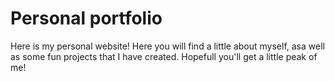 # Personal portfolio

Here is my personal website! Here you will find a little about myself, asa well as some fun projects that I have created. Hopefull you'll get a little peak of me!
